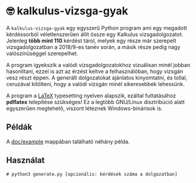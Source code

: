 # 🤓 kalkulus-vizsga-gyak

A `kalkulus-vizsga-gyak` egy egyszerű Python program ami egy megadott
kérdéssorból véletlenszerűen állít össze egy Kalkulus vizsgadolgozatot.
Jelenleg **több mint 110** kérdést tárol, melyek egy része már szerepelt
vizsgadolgozatban a 2018/9-es tanév során, a másik része pedig nagy
valószínűséggel szerepelhet.

A program igyekszik a valódi vizsgadolgozatokhoz vizuálisan minél jobban
hasonlítani, ezzel is azt az érzést keltve a felhasználóban, hogy vizsgán vesz
részt éppen. A generált dolgozatokat ajánlatos kinyomtatni, és tollal,
ceruzával kitölteni, hogy a valódi vizsgán minél sikeresebbek lehessünk.

A program a [LaTeX](https://en.wikipedia.org/wiki/LaTeX) typesetting nyelven
alapszik, ezáltal futtatásához **pdflatex** telepítése szükséges! Ez a legtöbb
GNU/Linux disztribúció alatt egyszerűen megtehető, viszont léteznek
Windows-binárisok is.

## Példák

A [doc/example](doc/example) mappában található néhány példa.

## Használat

```
# python3 generate.py [opcionális: kérdések száma a dolgozatban]
```
